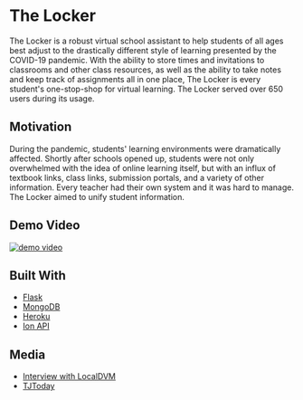 # The Locker
The Locker is a robust virtual school assistant to help students of all ages best adjust to the drastically different style of learning presented by the COVID-19 pandemic. With the ability to store times and invitations to classrooms and other class resources, as well as the ability to take notes and keep track of assignments all in one place, The Locker is every student's one-stop-shop for virtual learning. The Locker served over 650 users during its usage.

## Motivation
During the pandemic, students' learning environments were dramatically affected. Shortly after schools opened up, students were not only overwhelmed with the idea of online learning itself, but with an influx of textbook links, class links, submission portals, and a variety of other information. Every teacher had their own system and it was hard to manage. The Locker aimed to unify student information.

## Demo Video
[![demo video](https://img.youtube.com/vi/TOA-uRRJDrM/0.jpg)](https://youtu.be/TOA-uRRJDrM)

## Built With
- [Flask](https://flask.palletsprojects.com/en/2.1.x/)
- [MongoDB](https://www.mongodb.com/)
- [Heroku](https://www.heroku.com/)
- [Ion API](https://documentation.tjhsst.edu/services/ion)

## Media
- [Interview with LocalDVM](https://www.localdvm.com/news/virginia/students-develop-website-to-keep-online-classes-organized/)
- [TJToday](https://www.tjtoday.org/wp-content/uploads/2020/10/tjTODAY_October-2020.pdf)

